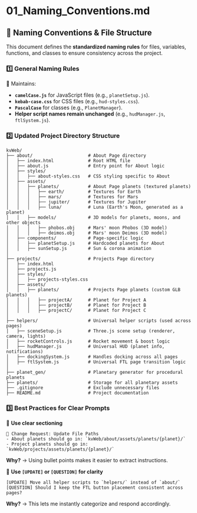 # **01_Naming_Conventions.md**

## **📌 Naming Conventions & File Structure**
This document defines the **standardized naming rules** for files, variables, functions, and classes to ensure consistency across the project.

### **1️⃣ General Naming Rules**
🚀 Maintains:

- **`camelCase.js`** for JavaScript files (e.g., `planetSetup.js`).
- **`kebab-case.css`** for CSS files (e.g., `hud-styles.css`).
- **`PascalCase`** for classes (e.g., `PlanetManager`).
- **Helper script names remain unchanged** (e.g., `hudManager.js`, `ftlSystem.js`).

### **2️⃣ Updated Project Directory Structure**
```plaintext
kvWeb/
├── about/                     # About Page directory
│   ├── index.html             # Root HTML file
│   ├── about.js               # Entry point for About logic
│   ├── styles/
│   │   ├── about-styles.css   # CSS styling specific to About
│   ├── assets/
│   │   ├── planets/           # About Page planets (textured planets)
│   │   │   ├── earth/         # Textures for Earth
│   │   │   ├── mars/          # Textures for Mars
│   │   │   ├── jupiter/       # Textures for Jupiter
│   │   │   ├── luna/          # Luna (Earth's Moon, generated as a planet)
│   │   ├── models/            # 3D models for planets, moons, and other objects
│   │   │   ├── phobos.obj     # Mars' moon Phobos (3D model)
│   │   │   ├── deimos.obj     # Mars' moon Deimos (3D model)
│   ├── components/            # Page-specific logic
│   │   ├── planetSetup.js     # Hardcoded planets for About
│   │   ├── sunSetup.js        # Sun & corona animation
│
├── projects/                  # Projects Page directory
│   ├── index.html
│   ├── projects.js
│   ├── styles/
│   │   ├── projects-styles.css
│   ├── assets/
│   │   ├── planets/           # Projects Page planets (custom GLB planets)
│   │   │   ├── projectA/      # Planet for Project A
│   │   │   ├── projectB/      # Planet for Project B
│   │   │   ├── projectC/      # Planet for Project C
│
├── helpers/                   # Universal helper scripts (used across pages)
│   ├── sceneSetup.js          # Three.js scene setup (renderer, camera, lights)
│   ├── rocketControls.js      # Rocket movement & boost logic
│   ├── hudManager.js          # Universal HUD (planet info, notifications)
│   ├── dockingSystem.js       # Handles docking across all pages
│   ├── ftlSystem.js           # Universal FTL page transition logic
│
├── planet_gen/                # Planetary generator for procedural planets
├── planets/                   # Storage for all planetary assets
├── .gitignore                 # Exclude unnecessary files
├── README.md                  # Project documentation
```

### **3️⃣ Best Practices for Clear Prompts**
🔹 **Use clear sectioning**
```plaintext
🚀 Change Request: Update File Paths  
- About planets should go in: `kvWeb/about/assets/planets/{planet}/`
- Project planets should go in: `kvWeb/projects/assets/planets/{planet}/`
```
**Why?** → Using bullet points makes it easier to extract instructions.

🔹 **Use `[UPDATE]` or `[QUESTION]` for clarity**
```plaintext
[UPDATE] Move all helper scripts to `helpers/` instead of `about/`
[QUESTION] Should I keep the FTL button placement consistent across pages?
```
**Why?** → This lets me instantly categorize and respond accordingly.


